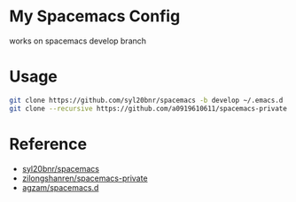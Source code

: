 # My Spacemacs Config
works on spacemacs develop branch

# Usage
```bash
git clone https://github.com/syl20bnr/spacemacs -b develop ~/.emacs.d
git clone --recursive https://github.com/a0919610611/spacemacs-private ~/.spacemacs.d
```

# Reference
- [syl20bnr/spacemacs](https://github.com/syl20bnr/spacemacs)
- [zilongshanren/spacemacs-private](https://github.com/zilongshanren/spacemacs-private)
- [agzam/spacemacs.d](https://github.com/agzam/spacemacs.d)
